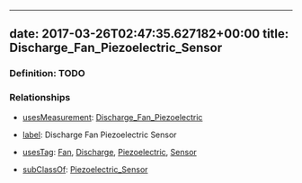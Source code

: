 
---
date: 2017-03-26T02:47:35.627182+00:00
title: Discharge_Fan_Piezoelectric_Sensor
---
### Definition: TODO

### Relationships

* [usesMeasurement](https://brickschema.org/schema/1.0/BrickFrame#usesMeasurement): [Discharge_Fan_Piezoelectric](https://brickschema.org/schema/1.0/Brick#Discharge_Fan_Piezoelectric)

* [label](http://www.w3.org/2000/01/rdf-schema#label): Discharge Fan Piezoelectric Sensor

* [usesTag](https://brickschema.org/schema/1.0/BrickFrame#usesTag): [Fan](https://brickschema.org/schema/1.0/BrickTag#Fan), [Discharge](https://brickschema.org/schema/1.0/BrickTag#Discharge), [Piezoelectric](https://brickschema.org/schema/1.0/BrickTag#Piezoelectric), [Sensor](https://brickschema.org/schema/1.0/BrickTag#Sensor)

* [subClassOf](http://www.w3.org/2000/01/rdf-schema#subClassOf): [Piezoelectric_Sensor](https://brickschema.org/schema/1.0/Brick#Piezoelectric_Sensor)
